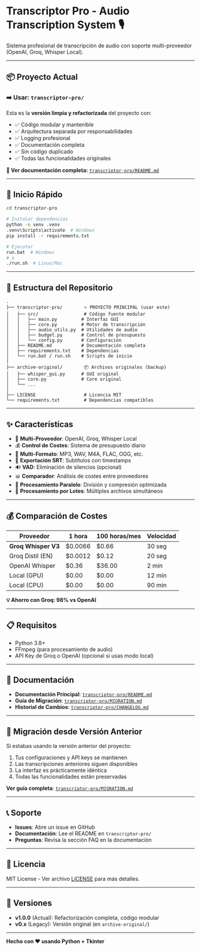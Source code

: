 # Transcriptor Pro - Audio Transcription System 🎙️

Sistema profesional de transcripción de audio con soporte multi-proveedor (OpenAI, Groq, Whisper Local).

---

## 📦 Proyecto Actual

### **➡️ Usar: `transcriptor-pro/`**

Esta es la **versión limpia y refactorizada** del proyecto con:

- ✅ Código modular y mantenible
- ✅ Arquitectura separada por responsabilidades
- ✅ Logging profesional
- ✅ Documentación completa
- ✅ Sin código duplicado
- ✅ Todas las funcionalidades originales

**📖 Ver documentación completa:** [`transcriptor-pro/README.md`](transcriptor-pro/README.md)

---

## 🚀 Inicio Rápido

```bash
cd transcriptor-pro

# Instalar dependencias
python -m venv .venv
.venv\Scripts\activate  # Windows
pip install -r requirements.txt

# Ejecutar
run.bat  # Windows
# o
./run.sh  # Linux/Mac
```

---

## 📂 Estructura del Repositorio

```
.
├── transcriptor-pro/        ⭐ PROYECTO PRINCIPAL (usar este)
│   ├── src/                 # Código fuente modular
│   │   ├── main.py         # Interfaz GUI
│   │   ├── core.py         # Motor de transcripción
│   │   ├── audio_utils.py  # Utilidades de audio
│   │   ├── budget.py       # Control de presupuesto
│   │   └── config.py       # Configuración
│   ├── README.md           # Documentación completa
│   ├── requirements.txt    # Dependencias
│   └── run.bat / run.sh    # Scripts de inicio
│
├── archive-original/        📦 Archivos originales (backup)
│   ├── whisper_gui.py      # GUI original
│   ├── core.py             # Core original
│   └── ...
│
├── LICENSE                  # Licencia MIT
└── requirements.txt         # Dependencias compatibles
```

---

## ✨ Características

- 🤖 **Multi-Proveedor**: OpenAI, Groq, Whisper Local
- 💰 **Control de Costes**: Sistema de presupuesto diario
- 🎵 **Multi-Formato**: MP3, WAV, M4A, FLAC, OGG, etc.
- 📝 **Exportación SRT**: Subtítulos con timestamps
- 🔊 **VAD**: Eliminación de silencios (opcional)
- 📊 **Comparador**: Análisis de costes entre proveedores
- 🚀 **Procesamiento Paralelo**: División y compresión optimizada
- 📁 **Procesamiento por Lotes**: Múltiples archivos simultáneos

---

## 💰 Comparación de Costes

| Proveedor | 1 hora | 100 horas/mes | Velocidad |
|-----------|--------|---------------|-----------|
| **Groq Whisper V3** | $0.0066 | $0.66 | 30 seg |
| Groq Distil (EN) | $0.0012 | $0.12 | 20 seg |
| OpenAI Whisper | $0.36 | $36.00 | 2 min |
| Local (GPU) | $0.00 | $0.00 | 12 min |
| Local (CPU) | $0.00 | $0.00 | 90 min |

**💡 Ahorro con Groq: 98% vs OpenAI**

---

## 📋 Requisitos

- Python 3.8+
- FFmpeg (para procesamiento de audio)
- API Key de Groq o OpenAI (opcional si usas modo local)

---

## 📖 Documentación

- **Documentación Principal**: [`transcriptor-pro/README.md`](transcriptor-pro/README.md)
- **Guía de Migración**: [`transcriptor-pro/MIGRATION.md`](transcriptor-pro/MIGRATION.md)
- **Historial de Cambios**: [`transcriptor-pro/CHANGELOG.md`](transcriptor-pro/CHANGELOG.md)

---

## 🔄 Migración desde Versión Anterior

Si estabas usando la versión anterior del proyecto:

1. Tus configuraciones y API keys se mantienen
2. Las transcripciones anteriores siguen disponibles
3. La interfaz es prácticamente idéntica
4. Todas las funcionalidades están preservadas

**Ver guía completa**: [`transcriptor-pro/MIGRATION.md`](transcriptor-pro/MIGRATION.md)

---

## 📞 Soporte

- **Issues**: Abre un issue en GitHub
- **Documentación**: Lee el README en `transcriptor-pro/`
- **Preguntas**: Revisa la sección FAQ en la documentación

---

## 📝 Licencia

MIT License - Ver archivo [LICENSE](LICENSE) para más detalles.

---

## 🎯 Versiones

- **v1.0.0** (Actual): Refactorización completa, código modular
- **v0.x** (Legacy): Versión original (en `archive-original/`)

---

**Hecho con ❤️ usando Python + Tkinter**
